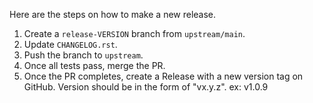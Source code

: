 Here are the steps on how to make a new release.

1. Create a `release-VERSION` branch from `upstream/main`.
2. Update `CHANGELOG.rst`.
3. Push the branch to `upstream`.
4. Once all tests pass, merge the PR.
5. Once the PR completes, create a Release with a new version tag on GitHub.
   Version should be in the form of "vx.y.z". ex: v1.0.9